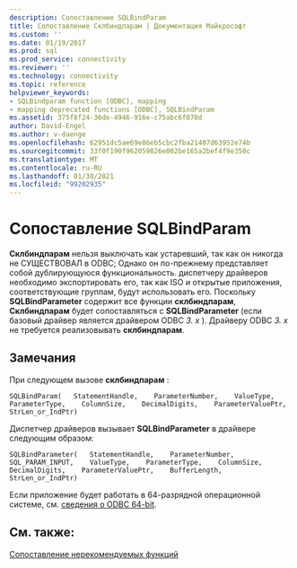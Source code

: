 ```yaml
---
description: Сопоставление SQLBindParam
title: Сопоставление Склбиндпарам | Документация Майкрософт
ms.custom: ''
ms.date: 01/19/2017
ms.prod: sql
ms.prod_service: connectivity
ms.reviewer: ''
ms.technology: connectivity
ms.topic: reference
helpviewer_keywords:
- SQLBindparam function [ODBC], mapping
- mapping deprecated functions [ODBC], SQLBindParam
ms.assetid: 375f8f24-36de-4946-916e-c75abc6f070d
author: David-Engel
ms.author: v-daenge
ms.openlocfilehash: 62951dc5ae69e86eb5cbc2fba21407d63952e74b
ms.sourcegitcommit: 33f0f190f962059826e002be165a2bef4f9e350c
ms.translationtype: MT
ms.contentlocale: ru-RU
ms.lasthandoff: 01/30/2021
ms.locfileid: "99202935"
---
```

# <a name="sqlbindparam-mapping"></a>Сопоставление SQLBindParam
**Склбиндпарам** нельзя выключать как устаревший, так как он никогда не СУЩЕСТВОВАЛ в ODBC; Однако он по-прежнему представляет собой дублирующуюся функциональность. диспетчеру драйверов необходимо экспортировать его, так как ISO и открытые приложения, соответствующие группам, будут использовать его. Поскольку **SQLBindParameter** содержит все функции **склбиндпарам**, **Склбиндпарам** будет сопоставляться с **SQLBindParameter** (если базовый драйвер является драйвером ODBC *3. x* ). Драйверу ODBC *3. x* не требуется реализовывать **склбиндпарам**.  
  
## <a name="remarks"></a>Замечания  
 При следующем вызове **склбиндпарам** :  
  
```  
SQLBindParam(   StatementHandle,    ParameterNumber,    ValueType,    ParameterType,    ColumnSize,    DecimalDigits,    ParameterValuePtr,    StrLen_or_IndPtr)  
```  
  
 Диспетчер драйверов вызывает **SQLBindParameter** в драйвере следующим образом:  
  
```  
SQLBindParameter(   StatementHandle,    ParameterNumber,    SQL_PARAM_INPUT,    ValueType,    ParameterType,    ColumnSize,    DecimalDigits,    ParameterValuePtr,    BufferLength,    StrLen_or_IndPtr)  
```  
  
 Если приложение будет работать в 64-разрядной операционной системе, см. [сведения о ODBC 64-bit](../../../odbc/reference/odbc-64-bit-information.md).  
  
## <a name="see-also"></a>См. также:  
 [Сопоставление нерекомендуемых функций](../../../odbc/reference/appendixes/mapping-deprecated-functions.md)
